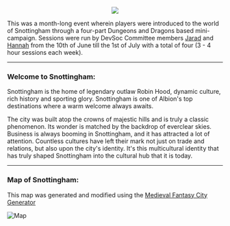 <p align = "center"><img src = "https://user-images.githubusercontent.com/56484022/119886443-e2d3e000-bf2a-11eb-9308-1130a3c16829.png"></p>

This was a month-long event wherein players were introduced to the world of Snottingham through a four-part Dungeons and Dragons based mini-campaign.
Sessions were run by DevSoc Committee members [Jarad](https://github.com/JRad99) and [Hannah](https://github.com/Hannah-Ashna) from the 10th of June till the 1st of July with a total of four (3 - 4 hour sessions each week).

------------
### Welcome to Snottingham:

Snottingham is the home of legendary outlaw Robin Hood, dynamic culture, rich history and sporting glory. Snottingham is one of Albion's top destinations where a warm welcome always awaits. 

The city was built atop the crowns of majestic hills and is truly a classic phenomenon. Its wonder is matched by the backdrop of everclear skies. Business is always booming in Snottingham, and it has attracted a lot of attention. Countless cultures have left their mark not just on trade and relations, but also upon the city's identity. It's this multicultural identity that has truly shaped Snottingham into the cultural hub that it is today. 

------------
### Map of Snottingham:
This map was generated and modified using the [Medieval Fantasy City Generator](https://watabou.itch.io/medieval-fantasy-city-generator)   

![Map](https://user-images.githubusercontent.com/56484022/119886095-8244a300-bf2a-11eb-8d1c-d892d06b89e8.png)
